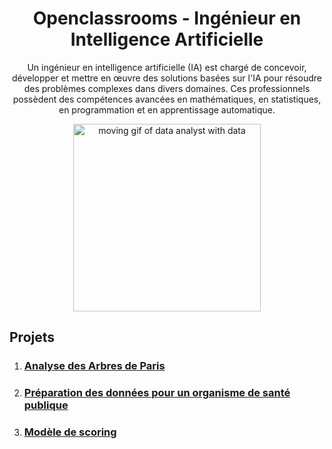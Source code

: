 <h1 align='center'>Openclassrooms - Ingénieur en Intelligence Artificielle</h1>
<p align='center'>
 Un ingénieur en intelligence artificielle (IA) est chargé de concevoir, développer et mettre en œuvre des solutions basées sur l'IA pour résoudre des problèmes complexes dans divers domaines. Ces professionnels possèdent des compétences avancées en mathématiques, en statistiques, en programmation et en apprentissage automatique.
</p>
<p align='center'>
  <img src=https://external-content.duckduckgo.com/iu/?u=https%3A%2F%2Fblog.drumup.io%2Fwp-content%2Fuploads%2F2018%2F02%2Fsource.gif&f=1&nofb=1&ipt=2483e97bec4865182592d8844142e7809850a600be64e9399b79e72700ef112a&ipo=images' alt='moving gif of data analyst with data', height='300px' width='300px'>

<h2>Projets</h2>
<ol>
  <li>  
    <h3>
      <a href='Arbres_Paris/README.md'>Analyse des Arbres de Paris</a>
    </h3>
  </li>
  <li>
    <h3>
      <a href='https://github.com/Zaccaria-Amillou/OC_IA/blob/main/openfoodfacts/readme.md'>Préparation des données pour un organisme de santé publique</a>
    </h3>
  </li>
  <li>
    <h3>
      <a href='modele_scoring/README.md'>Modèle de scoring</a>
    </h3>
  </li>
</ol>
